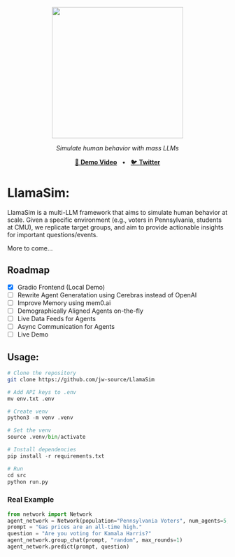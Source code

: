 <p align="center">
  <img src="https://github.com/user-attachments/assets/99dbbe95-a2df-48ff-bd48-124cc1e51c6a" width="300">
</p>

<p align="center">
  <em>Simulate human behavior with mass LLMs</em>
</p>
<p align="center">
<a href="https://www.loom.com/share/e7a6bf9cf44448ed99e7b29cd790d918?sid=c36b767b-ad39-4006-939b-1c623a36d263">🔗 <b>Demo Video</b></a>
<span>&nbsp;&nbsp;•&nbsp;&nbsp;</span>
<a href="https://x.com/CerebrasSystems/status/1838684550282559545">🐦 <b>Twitter</b></a>

# LlamaSim: 

LlamaSim is a multi-LLM framework that aims to simulate human behavior at scale. Given a specific environment (e.g., voters in Pennsylvania, students at CMU), we replicate target groups, and aim to provide actionable insights for important questions/events. 

More to come...

## Roadmap
- [x] Gradio Frontend (Local Demo)
- [ ] Rewrite Agent Generatation using Cerebras instead of OpenAI
- [ ] Improve Memory using mem0.ai
- [ ] Demographically Aligned Agents on-the-fly
- [ ] Live Data Feeds for Agents
- [ ] Async Communication for Agents
- [ ] Live Demo

## Usage: 
```bash
# Clone the repository
git clone https://github.com/jw-source/LlamaSim
```
```python
# Add API keys to .env
mv env.txt .env

# Create venv
python3 -m venv .venv

# Set the venv
source .venv/bin/activate

# Install dependencies
pip install -r requirements.txt

# Run
cd src
python run.py
```

### Real Example
```python
from network import Network
agent_network = Network(population="Pennsylvania Voters", num_agents=5, max_context_size=4000)
prompt = "Gas prices are an all-time high."
question = "Are you voting for Kamala Harris?"
agent_network.group_chat(prompt, "random", max_rounds=1)
agent_network.predict(prompt, question)
```
